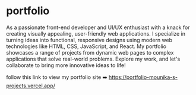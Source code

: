 # portfolio
As a passionate front-end developer and UI/UX enthusiast with a knack for creating visually appealing, user-friendly web applications. 
I specialize in turning ideas into functional, responsive designs using modern web technologies like HTML, CSS, JavaScript, and React. 
My portfolio showcases a range of projects from dynamic web pages to complex applications that solve real-world problems. Explore my work, 
and let's collaborate to bring more innovative ideas to life!

follow this link to view my portfolio site :arrow_right: https://portfolio-mounika-s-projects.vercel.app/
